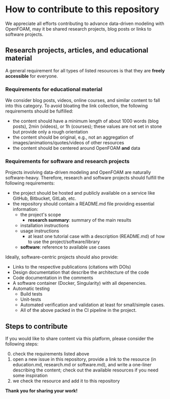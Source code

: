 # How to contribute to this repository

We appreciate all efforts contributing to advance data-driven modeling with OpenFOAM, may it be shared research projects, blog posts or links to software projects.

## Research projects, articles, and educational material

A general requirement for all types of listed resources is that they are **freely accessible** for everyone.

### Requirements for educational material

We consider blog posts, videos, online courses, and similar content to fall into this category. To avoid bloating the link collection, the following requirements should be fulfilled:

- the content should have a minimum length of about 1000 words (blog posts), 2min (videos), or 1h (courses); these values are not set in stone but provide only a rough orientation
- the content should be original, e.g., not an aggregation of images/animations/quotes/videos of other resources
- the content should be centered around OpenFOAM **and** data

### Requirements for software and research projects

Projects involving data-driven modeling and OpenFOAM are naturally software-heavy. Therefore, research and software projects should fulfill the following requirements:

- the project should be hosted and publicly available on a service like GitHub, Bitbucket, GitLab, etc.
- the repository should contain a README.md file providing essential information:
  - the project's scope
    - **research summary**: summary of the main results
  - installation instructions
  - usage instructions 
     - at least one tutorial case with a description (README.md) of how to use the project/software/library
  - **software**: reference to available use cases

Ideally, software-centric projects should also provide:

- Links to the respective publications (citations with DOIs)
- Design documentation that describe the architecture of the code
- Code documentation in the comments 
- A software container (Docker, Singularity) with all depenencies.
- Automatic testing
  - Build tests
  - Unit-tests
  - Automated verification and validation at least for small/simple cases.
  - All of the above packed in the CI pipeline in the project.

## Steps to contribute

If you would like to share content via this platform, please consider the following steps:

0. check the requirements listed above
1. open a new issue in this repository, provide a link to the resource (in education.md, research.md or software.md), and write a one-liner describing the content; check out the available resources if you need some inspiration
2. we check the resource and add it to this repository

**Thank you for sharing your work!**
